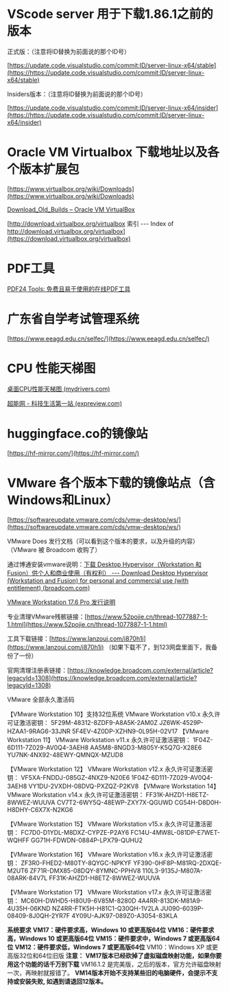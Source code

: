 # VScode server 用于下载1.86.1之前的版本

正式版：（注意将ID替换为前面说的那个ID号）

[https://update.code.visualstudio.com/commit:ID/server-linux-x64/stable](https://https://update.code.visualstudio.com/commit:ID/server-linux-x64/stable)

Insiders版本：（注意将ID替换为前面说的那个ID号）

[https://update.code.visualstudio.com/commit:ID/server-linux-x64/insider](https://https://update.code.visualstudio.com/commit:ID/server-linux-x64/insider)

# Oracle VM Virtualbox 下载地址以及各个版本扩展包

[https://www.virtualbox.org/wiki/Downloads](https://www.virtualbox.org/wiki/Downloads)

[Download\_Old\_Builds – Oracle VM VirtualBox](https://www.virtualbox.org/wiki/Download_Old_Builds)

[http://download.virtualbox.org/virtualbox 索引 --- Index of http://download.virtualbox.org/virtualbox](https://download.virtualbox.org/virtualbox)

# PDF工具

[PDF24 Tools: 免费且易于使用的在线PDF工具](https://tools.pdf24.org/zh/)

# 广东省自学考试管理系统

[https://www.eeagd.edu.cn/selfec/](https://www.eeagd.edu.cn/selfec/)

# CPU 性能天梯图

[桌面CPU性能天梯图 (mydrivers.com)](https://www.mydrivers.com/zhuanti/tianti/cpu/)

[超能网 - 科技生活第一站 (expreview.com)](https://www.expreview.com/)

# huggingface.co的镜像站

[https://hf-mirror.com/](https://hf-mirror.com/)

# VMware 各个版本下载的镜像站点（含Windows和Linux）

[https://softwareupdate.vmware.com/cds/vmw-desktop/ws/](https://softwareupdate.vmware.com/cds/vmw-desktop/ws/)

VMware Does 发行文档（可以看到这个版本的要求，以及升级的内容）（VMware 被 Broadcom 收购了）

通过博通安装vmware说明：[下载 Desktop Hypervisor（Workstation 和 Fusion）供个人和商业使用（有权利） --- Download Desktop Hypervisor (Workstation and Fusion) for personal and commercial use (with entitlement) (broadcom.com)](https://knowledge.broadcom.com/external/article/368734)

[VMware Workstation 17.6 Pro 发行说明](https://docs.vmware.com/cn/VMware-Workstation-Pro/17.6/rn/vmware-workstation-176-pro-release-notes/index.html)

专业清理VMware残骸链接：[https://www.52pojie.cn/thread-1077887-1-1.html](https://www.52pojie.cn/thread-1077887-1-1.html)

工具下载链接：[https://www.lanzouj.com/i870h1i](https://www.lanzouj.com/i870h1i) （如果下载不了，到123网盘里面下，我备份了一份）

官网清理注册表链接：[https://knowledge.broadcom.com/external/article?legacyId=1308](https://knowledge.broadcom.com/external/article?legacyId=1308)

VMware 全部永久激活码

【VMware Workstation 10】支持32位系统
VMware Workstation v10.x 永久许可证激活密钥：
5F29M-48312-8ZDF9-A8A5K-2AM0Z
JZ6WK-4529P-HZAA1-9RAG6-33JNR
5F4EV-4Z0DP-XZHN9-0L95H-02V17
【VMware Workstation 11】
VMware Workstation v11.x 永久许可证激活密钥：
1F04Z-6D111-7Z029-AV0Q4-3AEH8
AA5M8-8NGD3-M805Y-K5Q7G-X28E6
YU7NK-4NX92-48EWY-QMNQX-MZUD8

【VMware Workstation 12】
VMware Workstation v12.x 永久许可证激活密钥：
VF5XA-FNDDJ-085GZ-4NXZ9-N20E6
1F04Z-6D111-7Z029-AV0Q4-3AEH8
VY1DU-2VXDH-08DVQ-PXZQZ-P2KV8
【VMware Workstation 14】
VMware Workstation v14.x 永久许可证激活密钥：
FF31K-AHZD1-H8ETZ-8WWEZ-WUUVA
CV7T2-6WY5Q-48EWP-ZXY7X-QGUWD
CG54H-D8D0H-H8DHY-C6X7X-N2KG6

【VMware Workstation 15】
VMware Workstation v15.x 永久许可证激活密钥：
FC7D0-D1YDL-M8DXZ-CYPZE-P2AY6
FC14U-4MW8L-081DP-E7WET-WQHFF
GG71H-FDWDN-0884P-LPX79-QUHU2

【VMware Workstation 16】
VMware Workstation v16.x 永久许可证激活密钥：
ZF3R0-FHED2-M80TY-8QYGC-NPKYF
YF390-0HF8P-M81RQ-2DXQE-M2UT6
ZF71R-DMX85-08DQY-8YMNC-PPHV8
110L3-9135J-M807A-08ARK-84V7L
FF31K-AHZD1-H8ETZ-8WWEZ-WUUVA

【VMware Workstation 17】
VMware Workstation v17.x 永久许可证激活密钥：
MC60H-DWHD5-H80U9-6V85M-8280D
4A4RR-813DK-M81A9-4U35H-06KND
NZ4RR-FTK5H-H81C1-Q30QH-1V2LA
JU090-6039P-08409-8J0QH-2YR7F
4Y09U-AJK97-089Z0-A3054-83KLA

**系统要求**
**VM17：硬件要求高，Windows 10 或更高版64位**
**VM16：硬件要求高，Windows 10 或更高版64位**
**VM15：硬件要求中，Windows 7 或更高版64位**
**VM12：硬件要求低，Windows 7 或更高版64位**
VM10：Windows XP 或更高版32位和64位旧版
**注意：**
**VM17版本已经砍掉了虚拟磁盘映射功能，如果你要用这个功能的话千万别下载**
VM16.1.2 是完美版，之后的版本，官方允许磁盘映射一次，再映射就报错了。
**VM14版本开始不支持某些旧的电脑硬件，会提示不支持或安装失败, 如遇到请退回12版本。**
